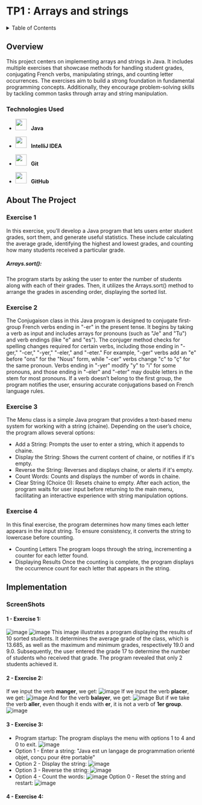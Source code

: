 # TP1 : Arrays and strings
<details>
  <summary>Table of Contents</summary>
  <ol>
    <li>
      <a href="#about-the-project">Overview</a>
      <ul>
        <li><a href="#built-with">Technologies Used</a></li>
      </ul>
    </li>
    <li>
      <a href="#about-the-project">About The Project</a>
      <ul>
        <li><a href="#built-with">Exercise 1 </a></li>
        <li><a href="#built-with">Exercise 2 </a></li>
        <li><a href="#built-with">Exercise 3 </a></li>
        <li><a href="#built-with">Exercise 4 </a></li>
      </ul>
    </li>
    <li>
      <a href="#getting-started">Implementation</a>
      <ul>
        <li><a href="#prerequisites">Screenshots</a></li>
      </ul>
    </li>
   
    
  </ol>
</details>



## Overview

This project centers on implementing arrays and strings in Java. It includes multiple exercises that showcase methods for handling student grades, conjugating French verbs, manipulating strings, and counting letter occurrences. The exercises aim to build a strong foundation in fundamental programming concepts. Additionally, they encourage problem-solving skills by tackling common tasks through array and string manipulation.


### Technologies Used

- <img src="https://upload.wikimedia.org/wikipedia/en/3/30/Java_programming_language_logo.svg" width="30" height="30"/> &nbsp;&nbsp;**Java**
- <img src="https://resources.jetbrains.com/storage/products/company/brand/logos/IntelliJ_IDEA_icon.svg" width="30" height="30"/> &nbsp;&nbsp;**IntelliJ IDEA**

- <img src="https://git-scm.com/images/logos/downloads/Git-Icon-1788C.png" width="30" height="30"/> &nbsp;&nbsp;**Git**
- <img src="https://github.githubassets.com/images/modules/logos_page/GitHub-Mark.png" width="30" height="30"/> &nbsp;&nbsp;**GitHub**

## About The Project

### Exercise 1
In this exercise, you’ll develop a Java program that lets users enter student grades, sort them, and generate useful statistics. These include calculating the average grade, identifying the highest and lowest grades, and counting how many students received a particular grade.
##### Arrays.sort():
The program starts by asking the user to enter the number of students along with each of their grades.
Then, it utilizes the Arrays.sort() method to arrange the grades in ascending order, displaying the sorted list.
### Exercise 2
The Conjugaison class in this Java program is designed to conjugate first-group French verbs ending in "-er" in the present tense. It begins by taking a verb as input and includes arrays for pronouns (such as "Je" and "Tu") and verb endings (like "e" and "es"). The conjuger method checks for spelling changes required for certain verbs, including those ending in "-ger," "-cer," "-yer," "-eler," and "-eter." For example, "-ger" verbs add an "e" before "ons" for the "Nous" form, while "-cer" verbs change "c" to "ç" for the same pronoun. Verbs ending in "-yer" modify "y" to "i" for some pronouns, and those ending in "-eler" and "-eter" may double letters in the stem for most pronouns. If a verb doesn’t belong to the first group, the program notifies the user, ensuring accurate conjugations based on French language rules.
### Exercise 3
The Menu class is a simple Java program that provides a text-based menu system for working with a string (chaine). Depending on the user’s choice, the program allows several options:

- Add a String: Prompts the user to enter a string, which it appends to chaine.
- Display the String: Shows the current content of chaine, or notifies if it's empty.
- Reverse the String: Reverses and displays chaine, or alerts if it's empty.
- Count Words: Counts and displays the number of words in chaine.
- Clear String (Choice 0): Resets chaine to empty.
After each action, the program waits for user input before returning to the main menu, facilitating an interactive experience with string manipulation options.
### Exercise 4
In this final exercise, the program determines how many times each letter appears in the input string. To ensure consistency, it converts the string to lowercase before counting.
- Counting Letters
The program loops through the string, incrementing a counter for each letter found.
- Displaying Results
Once the counting is complete, the program displays the occurrence count for each letter that appears in the string.
## Implementation
  ### ScreenShots
  #### 1 - Exercise 1:
![image](https://github.com/user-attachments/assets/5b85c20a-6fc9-4133-9e56-9307f6498bda)  ![image](https://github.com/user-attachments/assets/8d5c2279-6ef7-47ae-9bcc-7af0a34b287d)
This image illustrates a program displaying the results of 10 sorted students. It determines the average grade of the class, which is 13.685, as well as the maximum and minimum grades, respectively 19.0 and 9.0. Subsequently, the user entered the grade 17 to determine the number of students who received that grade. The program revealed that only 2 students achieved it.
  #### 2 - Exercise 2:
  If we input the verb **manger**, we get:
  ![image](https://github.com/user-attachments/assets/755dae2d-906b-4594-b699-0a116e8e9ef6)
  If we input the verb **placer**, we get:
  ![image](https://github.com/user-attachments/assets/2da7cd55-fd7a-4b75-9215-77773e72c5df)
  And for the verb **balayer**, we get:
  ![image](https://github.com/user-attachments/assets/d6a57df9-c46c-496e-a5b8-58eeba9c84fb)
  But if we take the verb **aller**, even though it ends with **er**, it is not a verb of **1er group**.
  ![image](https://github.com/user-attachments/assets/a38e415c-61ca-4d6d-a768-1c1db5140d4f)
   #### 3 - Exercise 3:
   - Program startup: The program displays the menu with options 1 to 4 and 0 to exit.
   ![image](https://github.com/user-attachments/assets/6a6dfa3e-7ee9-454f-8502-308cab6696ac)
   - Option 1 - Enter a string:
     "Java est un langage de programmation orienté objet, conçu pour être portable"
   - Option 2 - Display the string:
   ![image](https://github.com/user-attachments/assets/a4cd623d-d18f-4c2a-b4cd-2f2883316dc2)
   - Option 3 - Reverse the string:
   ![image](https://github.com/user-attachments/assets/6c16826c-a557-4dfb-b9b3-00fe08fe71ca)
   - Option 4 - Count the words:
   ![image](https://github.com/user-attachments/assets/19ce9112-3dbe-4cc8-a66a-ee35a6318df9)
   Option 0 - Reset the string and restart:
   ![image](https://github.com/user-attachments/assets/96b198fc-43e7-474a-aa79-fe1e836e27b2)
   #### 4 - Exercise 4:






